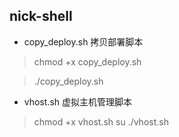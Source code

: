 ## nick-shell

* copy_deploy.sh  拷贝部署脚本
  
> chmod +x copy_deploy.sh

> ./copy_deploy.sh

* vhost.sh  虚拟主机管理脚本

> chmod +x vhost.sh
> su
> ./vhost.sh
